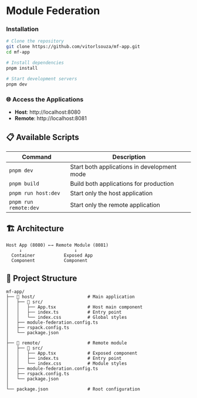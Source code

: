 # Module Federation

### Installation

```bash
# Clone the repository
git clone https://github.com/vitorlsouza/mf-app.git
cd mf-app

# Install dependencies
pnpm install

# Start development servers
pnpm dev
```

### 🌐 Access the Applications

- **Host**: http://localhost:8080
- **Remote**: http://localhost:8081

## 📋 Available Scripts

| Command               | Description                                 |
| --------------------- | ------------------------------------------- |
| `pnpm dev`            | Start both applications in development mode |
| `pnpm build`          | Build both applications for production      |
| `pnpm run host:dev`   | Start only the host application             |
| `pnpm run remote:dev` | Start only the remote application           |

## 🏗️ Architecture

```
Host App (8080) ←→ Remote Module (8081)
     ↓                    ↓
  Container           Exposed App
  Component           Component
```

## 📁 Project Structure

```
mf-app/
├── 📂 host/                    # Main application
│   ├── 📂 src/
│   │   ├── App.tsx            # Host main component
│   │   ├── index.ts           # Entry point
│   │   └── index.css          # Global styles
│   ├── module-federation.config.ts
│   ├── rspack.config.ts
│   └── package.json
│
├── 📂 remote/                  # Remote module
│   ├── 📂 src/
│   │   ├── App.tsx            # Exposed component
│   │   ├── index.ts           # Entry point
│   │   └── index.css          # Module styles
│   ├── module-federation.config.ts
│   ├── rspack.config.ts
│   └── package.json
│
└── package.json               # Root configuration
```
